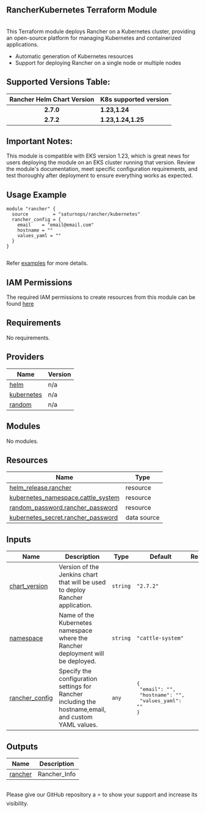 ## RancherKubernetes Terraform Module



<br>
This Terraform module deploys Rancher on a Kubernetes cluster, providing an open-source platform for managing Kubernetes and containerized applications. <br> 
  

  - Automatic generation of Kubernetes resources
  - Support for deploying Rancher on a single node or multiple nodes

## Supported Versions Table:

| Rancher Helm Chart Version       |     K8s supported version   |  
 | :-----:                       |         :---         |
 | **2.7.0**          |    **1.23,1.24**       |
 | **2.7.2**          |    **1.23,1.24,1.25**      |

## Important Notes:
This module is compatible with EKS version 1.23, which is great news for users deploying the module on an EKS cluster running that version. Review the module's documentation, meet specific configuration requirements, and test thoroughly after deployment to ensure everything works as expected.
## Usage Example

```hcl
module "rancher" {
  source         = "saturnops/rancher/kubernetes"
  rancher_config = {
    email    = "email@email.com"
    hostname = ""
    values_yaml = ""
  }
}


```
Refer [examples](https://github.com/saturnops/terraform-kubernetes-rancher/tree/main/examples/complete) for more details.

## IAM Permissions
The required IAM permissions to create resources from this module can be found [here](https://github.com/saturnops/terraform-kubernetes-rancher/blob/main/IAM.md)

<!-- BEGINNING OF PRE-COMMIT-TERRAFORM DOCS HOOK -->
## Requirements

No requirements.

## Providers

| Name | Version |
|------|---------|
| <a name="provider_helm"></a> [helm](#provider\_helm) | n/a |
| <a name="provider_kubernetes"></a> [kubernetes](#provider\_kubernetes) | n/a |
| <a name="provider_random"></a> [random](#provider\_random) | n/a |

## Modules

No modules.

## Resources

| Name | Type |
|------|------|
| [helm_release.rancher](https://registry.terraform.io/providers/hashicorp/helm/latest/docs/resources/release) | resource |
| [kubernetes_namespace.cattle_system](https://registry.terraform.io/providers/hashicorp/kubernetes/latest/docs/resources/namespace) | resource |
| [random_password.rancher_password](https://registry.terraform.io/providers/hashicorp/random/latest/docs/resources/password) | resource |
| [kubernetes_secret.rancher_password](https://registry.terraform.io/providers/hashicorp/kubernetes/latest/docs/data-sources/secret) | data source |

## Inputs

| Name | Description | Type | Default | Required |
|------|-------------|------|---------|:--------:|
| <a name="input_chart_version"></a> [chart\_version](#input\_chart\_version) | Version of the Jenkins chart that will be used to deploy Rancher application. | `string` | `"2.7.2"` | no |
| <a name="input_namespace"></a> [namespace](#input\_namespace) | Name of the Kubernetes namespace where the Rancher deployment will be deployed. | `string` | `"cattle-system"` | no |
| <a name="input_rancher_config"></a> [rancher\_config](#input\_rancher\_config) | Specify the configuration settings for Rancher including the hostname,email, and custom YAML values. | `any` | <pre>{<br>  "email": "",<br>  "hostname": "",<br>  "values_yaml": ""<br>}</pre> | no |

## Outputs

| Name | Description |
|------|-------------|
| <a name="output_rancher"></a> [rancher](#output\_rancher) | Rancher\_Info |
<!-- END OF PRE-COMMIT-TERRAFORM DOCS HOOK -->






##           





Please give our GitHub repository a ⭐️ to show your support and increase its visibility.





